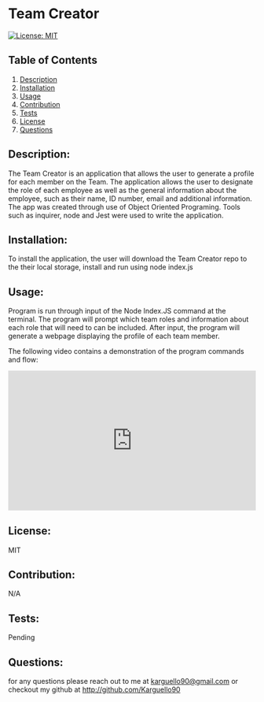 # Team Creator
 [![License: MIT](https://img.shields.io/badge/License-MIT-yellow.svg)](https://opensource.org/licenses/MIT)
 ## Table of Contents
1. [Description](#description)
2. [Installation](#installation)
3. [Usage](#usage)
4. [Contribution](#contribution)
5. [Tests](#tests)
6. [License](#license)
7. [Questions](#questions)

## Description:
The Team Creator is an application that allows the user to generate a profile for each member on the Team. The application allows the user to  designate the role of each employee as well as the general information about the employee, such as their name, ID number, email and additional information.  The app was created through use of Object Oriented Programing. Tools such as inquirer, node and Jest were used to write the application.  

## Installation:
To install the application, the user will download the Team Creator repo to the their local storage, install and run using node index.js

## Usage:
Program is run through input of the Node Index.JS command at the terminal. The program will prompt which team roles and information about each role that will need to can be included. After input, the program will generate a webpage displaying the profile of each team member.

The following video contains a demonstration of the program commands and flow: 

<div style="position: relative; padding-bottom: 56.25%; height: 0;"><iframe src="https://www.loom.com/embed/c26e71617a2c401999ab65fc2328c941" frameborder="0" webkitallowfullscreen mozallowfullscreen allowfullscreen style="position: absolute; top: 0; left: 0; width: 100%; height: 100%;"></iframe></div>

## License:
MIT

## Contribution:
N/A

## Tests:
Pending

## Questions:
for any questions please reach out to me at karguello90@gmail.com
or checkout my github at http://github.com/Karguello90

